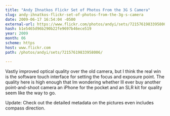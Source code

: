 ```yaml
---
title: "Andy Ihnatkos Flickr Set of Photos From the 3G S Camera"
slug: andy-ihnatkos-flickr-set-of-photos-from-the-3g-s-camera
date: 2009-06-17 16:54:04 -0500
external-url: https://www.flickr.com/photos/andyi/sets/72157619833958006/
hash: b1e5465d96b290b22fe9697b46ece519
year: 2009
month: 06
scheme: https
host: www.flickr.com
path: /photos/andyi/sets/72157619833958006/

---
```


Vastly improved optical quality over the old camera, but I think the real win is the software touch interface for setting the focus and exposure point. The quality here is high enough that Im wondering whether Ill ever buy another point-and-shoot camera  an iPhone for the pocket and an SLR kit for quality seem like the way to go.


Update: Check out the detailed metadata on the pictures  even includes compass direction.
